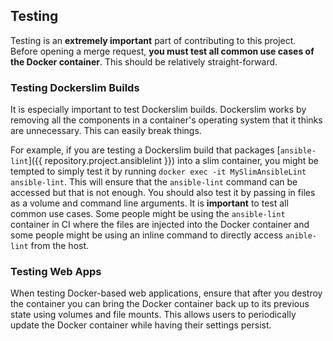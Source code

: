 ## Testing

Testing is an **extremely important** part of contributing to this project. Before opening a merge request, **you must test all common use cases of the Docker container**. This should be relatively straight-forward.

### Testing Dockerslim Builds

It is especially important to test Dockerslim builds. Dockerslim works by removing all the components in a container's operating system that it thinks are unnecessary. This can easily break things.

For example, if you are testing a Dockerslim build that packages [`ansible-lint`]({{ repository.project.ansiblelint }}) into a slim container, you might be tempted to simply test it by running `docker exec -it MySlimAnsibleLint ansible-lint`. This will ensure that the `ansible-lint` command can be accessed but that is not enough. You should also test it by passing in files as a volume and command line arguments. It is **important** to test all common use cases. Some people might be using the `ansible-lint` container in CI where the files are injected into the Docker container and some people might be using an inline command to directly access `anible-lint` from the host.

### Testing Web Apps

When testing Docker-based web applications, ensure that after you destroy the container you can bring the Docker container back up to its previous state using volumes and file mounts. This allows users to periodically update the Docker container while having their settings persist.
